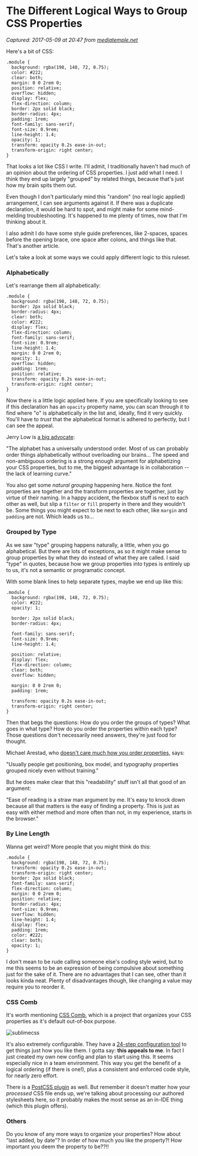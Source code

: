 # The Different Logical Ways to Group CSS Properties

_Captured: 2017-05-09 at 20:47 from [mediatemple.net](http://mediatemple.net/blog/tips/different-logical-ways-group-css-properties/)_

Here's a bit of CSS:
    
    
    .module {
      background: rgba(198, 148, 72, 0.75);
      color: #222;
      clear: both;
      margin: 0 0 2rem 0;
      position: relative;
      overflow: hidden;
      display: flex;
      flex-direction: column;
      border: 2px solid black;
      border-radius: 4px;
      padding: 1rem;
      font-family: sans-serif;
      font-size: 0.9rem;
      line-height: 1.4;
      opacity: 1;
      transform: opacity 0.2s ease-in-out;
      transform-origin: right center;
    }
    

That looks a lot like CSS I write. I'll admit, I traditionally haven't had much of an opinion about the ordering of CSS properties. I just add what I need. I think they end up largely "grouped" by related things, because that's just how my brain spits them out.

Even though I don't particularly mind this "random" (no real logic applied) arrangement, I can see arguments against it. If there was a duplicate declaration, it would be hard to spot, and might make for some mind-melding troubleshooting. It's happened to me plenty of times, now that I'm thinking about it.

I also admit I do have some style guide preferences, like 2-spaces, spaces before the opening brace, one space after colons, and things like that. That's another article.

Let's take a look at some ways we could apply different logic to this ruleset.

### Alphabetically

Let's rearrange them all alphabetically:
    
    
    .module {
      background: rgba(198, 148, 72, 0.75);
      border: 2px solid black;
      border-radius: 4px;
      clear: both;
      color: #222;
      display: flex;
      flex-direction: column;
      font-family: sans-serif;
      font-size: 0.9rem;
      line-height: 1.4;
      margin: 0 0 2rem 0;
      opacity: 1;
      overflow: hidden;
      padding: 1rem;
      position: relative;
      transform: opacity 0.2s ease-in-out;
      transform-origin: right center;
    }
    

Now there is a little logic applied here. If you are specifically looking to see if this declaration has an `opacity` property name, you can scan through it to find where "o" is alphabetically in the list and, ideally, find it very quickly. You'll have to _trust_ that the alphabetical format is adhered to perfectly, but I can see the appeal.

Jerry Low is [a big advocate](https://medium.com/@jerrylowm/alphabetize-your-css-properties-for-crying-out-loud-780eb1852153):

"The alphabet has a universally understood order. Most of us can probably order things alphabetically without overloading our brains… The speed and non-ambiguous ordering is a strong enough argument for alphabetizing your CSS properties, but to me, the biggest advantage is in collaboration -- the lack of learning curve."

You also get some _natural grouping_ happening here. Notice the font properties are together and the transform properties are together, just by virtue of their naming. In a happy accident, the flexbox stuff is next to each other as well, but slip a `filter` or `fill` property in there and they wouldn't be. Some things you might expect to be next to each other, like `margin` and `padding` are not. Which leads us to…

### Grouped by Type

As we saw "type" grouping happens naturally, a little, when you go alphabetical. But there are lots of exceptions, as so it might make sense to group properties by what they do instead of what they are called. I said "type" in quotes, because how we group properties into types is entirely up to us, it's not a semantic or programatic concept.

With some blank lines to help separate types, maybe we end up like this:
    
    
    .module {
      background: rgba(198, 148, 72, 0.75);
      color: #222;
      opacity: 1;
    
      border: 2px solid black;
      border-radius: 4px;
    
      font-family: sans-serif;
      font-size: 0.9rem;
      line-height: 1.4;
      
      position: relative;
      display: flex;
      flex-direction: column;
      clear: both;
      overflow: hidden;
    
      margin: 0 0 2rem 0;
      padding: 1rem;
      
      transform: opacity 0.2s ease-in-out;
      transform-origin: right center;
    }
    

Then that begs the questions: How do you order the groups of types? What goes in what type? How do you order the properties within each type? Those questions don't necessarily need answers, they're just food for thought.

Michael Arestad, who [doesn't care much how you order properties,](https://michael.blog/2017/03/30/organize-your-css-properties-however-you-dang-like/) says:

"Usually people get positioning, box model, and typography properties grouped nicely even without training."

But he does make clear that this "readability" stuff isn't all that good of an argument:

"Ease of reading is a straw man argument by me. It's easy to knock down because all that matters is the easy of finding a property. This is just as easy with either method and more often than not, in my experience, starts in the browser."

### By Line Length

Wanna get weird? More people that you might think do this:
    
    
    .module {
      background: rgba(198, 148, 72, 0.75);
      transform: opacity 0.2s ease-in-out;
      transform-origin: right center;
      border: 2px solid black;
      font-family: sans-serif;
      flex-direction: column;
      margin: 0 0 2rem 0;
      position: relative;
      border-radius: 4px;
      font-size: 0.9rem;
      overflow: hidden;
      line-height: 1.4;
      display: flex;
      padding: 1rem;
      color: #222;
      clear: both;
      opacity: 1;
    }
    

I don't mean to be rude calling someone else's coding style weird, but to me this seems to be an expression of being compulsive about something just for the sake of it. There are no advantages that I can see, other than it looks kinda neat. Plenty of disadvantages though, like changing a value may require you to reorder it.

### CSS Comb

It's worth mentioning [CSS Comb](http://csscomb.com/), which is a project that organizes your CSS properties as it's default out-of-box purpose.

![sublimecss](http://s2.mt-cdn.net/blog/wp-content/uploads/2017/04/sublimecss.gif)

It's also extremely configurable. They have a [24-step configuration tool](http://csscomb.com/config) to get things just how you like them. I gotta say: **this appeals to me**. In fact I just created my own new config and plan to start using this. It seems especially nice in a team environment. This way you get the benefit of a logical ordering (if there is one!), plus a consistent and enforced code style, for nearly zero effort.

There is a [PostCSS plugin](https://github.com/hudochenkov/postcss-sorting) as well. But remember it doesn't matter how your _processed_ CSS file ends up, we're talking about processing our authored stylesheets here, so it probably makes the most sense as an in-IDE thing (which this plugin offers).

### Others

Do you know of any more ways to organize your properties? How about "last added, by date"? In order of how much you like the property?! How important you deem the property to be??!!
